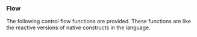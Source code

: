 ### Flow

The following control flow functions are provided. These functions are like the reactive versions of native constructs in the language.


